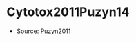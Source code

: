 <a name="material" />

# Cytotox2011Puzyn14
<script type="application/ld+json">
  {
    "@context": "https://schema.org/",
    "@type": "ChemicalSubstance",
    "http://purl.org/dc/terms/conformsTo":
      {
        "@type": "CreativeWork",
        "@id": "https://bioschemas.org/profiles/ChemicalSubstance/0.4-RELEASE/"
      },
    "@id": "https://egonw.github.io/nanowiki/nanowiki14.html#material",
    "name": "Cytotox2011Puzyn14",
    "sameAs": "http://127.0.0.1/mediawiki/index.php/Special:URIResolver/Cytotox2011Puzyn14"
  }
</script>


* Source: [Puzyn2011](Puzyn2011.md)
